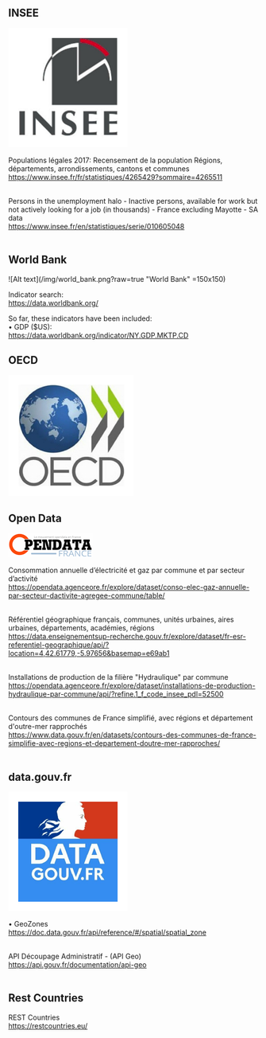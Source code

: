 ## INSEE
![Alt text](/img/insee.png?raw=true "INSEE")

Populations légales 2017: Recensement de la population Régions, départements, arrondissements, cantons et communes <br>
https://www.insee.fr/fr/statistiques/4265429?sommaire=4265511 <br>
<br>

Persons in the unemployment halo - Inactive persons, available for work but not actively looking for a job (in thousands) - France excluding Mayotte - SA data <br>
https://www.insee.fr/en/statistiques/serie/010605048 <br>
<br>

## World Bank
![Alt text](/img/world_bank.png?raw=true "World Bank" =150x150)

Indicator search:<br>
https://data.worldbank.org/<br>

So far, these indicators have been included: <br>
• GDP ($US):<br>
https://data.worldbank.org/indicator/NY.GDP.MKTP.CD<br>

## OECD
![Alt text](/img/oecd.png?raw=true "OECD")

## Open Data
![Alt text](/img/open_data.png?raw=true "Opendata")

Consommation annuelle d’électricité et gaz par commune et par secteur d’activité <br>
https://opendata.agenceore.fr/explore/dataset/conso-elec-gaz-annuelle-par-secteur-dactivite-agregee-commune/table/ <br>
<br>

Référentiel géographique français, communes, unités urbaines, aires urbaines, départements, académies, régions <br>
https://data.enseignementsup-recherche.gouv.fr/explore/dataset/fr-esr-referentiel-geographique/api/?location=4,42.61779,-5.97656&basemap=e69ab1 <br>
<br>

Installations de production de la filière "Hydraulique" par commune <br>
https://opendata.agenceore.fr/explore/dataset/installations-de-production-hydraulique-par-commune/api/?refine.1_f_code_insee_pdl=52500 <br>
<br>

Contours des communes de France simplifié, avec régions et département d'outre-mer rapprochés <br>
https://www.data.gouv.fr/en/datasets/contours-des-communes-de-france-simplifie-avec-regions-et-departement-doutre-mer-rapproches/ <br>
<br>

## data.gouv.fr
![Alt text](/img/data_fr.png?raw=true "data.gouv.fr")

• GeoZones <br>
https://doc.data.gouv.fr/api/reference/#/spatial/spatial_zone <br>
<br>

API Découpage Administratif - (API Geo) <br>
https://api.gouv.fr/documentation/api-geo <br>
<br>

## Rest Countries

REST Countries<br>
https://restcountries.eu/ <br>
<br>
